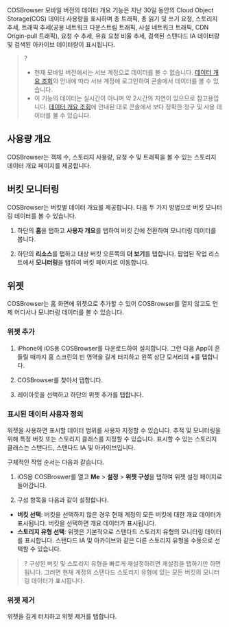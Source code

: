 COSBrowser 모바일 버전의 데이터 개요 기능은 지난 30일 동안의 Cloud Object Storage(COS) 데이터 사용량을 표시하며 총 트래픽, 총 읽기 및 쓰기 요청, 스토리지 추세, 트래픽 추세(공용 네트워크 다운스트림 트래픽, 사설 네트워크 트래픽, CDN Origin-pull 트래픽), 요청 수 추세, 유효 요청 비율 추세, 검색된 스탠다드 IA 데이터량 및 검색된 아카이브 데이터량이 표시됩니다.

>? 
> - 현재 모바일 버전에서는 서브 계정으로 데이터를 볼 수 없습니다. [데이터 개요 조회](https://intl.cloud.tencent.com/document/product/436/36542)의 안내에 따라 서브 계정에 로그인하여 콘솔에서 데이터를 볼 수 있습니다.
> - 이 기능의 데이터는 실시간이 아니며 약 2시간의 지연이 있으므로 참고용입니다. [데이터 개요 조회](https://intl.cloud.tencent.com/document/product/436/36542)에 안내된 대로 콘솔에서 보다 정확한 청구 및 사용 데이터를 볼 수 있습니다.
> 

<span id="UsageOverview"></span>
## 사용량 개요
COSBrowser는 객체 수, 스토리지 사용량, 요청 수 및 트래픽을 볼 수 있는 스토리지 데이터 개요 페이지를 제공합니다.


<span id="BucketMonitoring"></span>
## 버킷 모니터링

COSBrowser는 버킷별 데이터 개요를 제공합니다. 다음 두 가지 방법으로 버킷 모니터링 데이터를 볼 수 있습니다.

1. 하단의 **홈**을 탭하고 **사용자 개요**를 탭하여 버킷 간에 전환하여 모니터링 데이터를 봅니다.

2. 하단의 **리소스**를 탭하고 대상 버킷 오른쪽의 **더 보기**를 탭합니다. 팝업된 작업 리스트에서 **모니터링**을 탭하여 버킷 페이지로 이동합니다.


<span id="TheWidget"></span>
## 위젯
COSBrowser는 홈 화면에 위젯으로 추가할 수 있어 COSBrowser를 열지 않고도 언제 어디서나 모니터링 데이터를 볼 수 있습니다.

### 위젯 추가

1. iPhone에 iOS용 COSBrowser를 다운로드하여 설치합니다. 그런 다음 App이 흔들릴 때까지 홈 스크린의 빈 영역을 길게 터치하고 왼쪽 상단 모서리의 <b>+</b>를 탭합니다.

2. COSBrowser를 찾아서 탭합니다.

3. 레이아웃을 선택하고 하단의 위젯 추가를 탭합니다.




### 표시된 데이터 사용자 정의
위젯을 사용하면 표시할 데이터 범위를 사용자 지정할 수 있습니다. 추적 및 모니터링을 위해 특정 버킷 또는 스토리지 클래스를 지정할 수 있습니다. 표시할 수 있는 스토리지 클래스는 스탠다드, 스탠다드 IA 및 아카이브입니다.

구체적인 작업 순서는 다음과 같습니다.
1. iOS용 COSBroswer를 열고 **Me** > **설정** > **위젯 구성**을 탭하여 위젯 설정 페이지로 들어갑니다.

2. 구성 항목을 다음과 같이 설정합니다.

 - **버킷 선택**: 버킷을 선택하지 않은 경우 현재 계정의 모든 버킷에 대한 개요 데이터가 표시됩니다. 버킷을 선택하면 개요 데이터가 표시됩니다.
 - **스토리지 유형 선택**: 위젯은 기본적으로 스탠다드 스토리지 유형의 모니터링 데이터를 표시합니다. 스탠다드 IA 및 아카이브와 같은 다른 스토리지 유형을 수동으로 선택할 수 있습니다.

>? 구성된 버킷 및 스토리지 유형을 빠르게 재설정하려면 재설정을 탭하기만 하면 됩니다. 그러면 현재 계정의 스탠다드 스토리지 유형에 있는 모든 버킷의 모니터링 데이터가 표시됩니다.
>

### 위젯 제거

위젯을 길게 터치하고 위젯 제거를 탭합니다.


